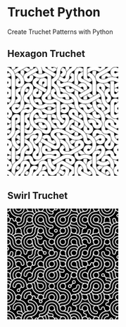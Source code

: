 # Truchet Python
Create Truchet Patterns with Python

## Hexagon Truchet
<img src="samples/hexagon_truchet.png" width="50%">

## Swirl Truchet
<img src="samples/swirl_truchet.png" width="50%">
